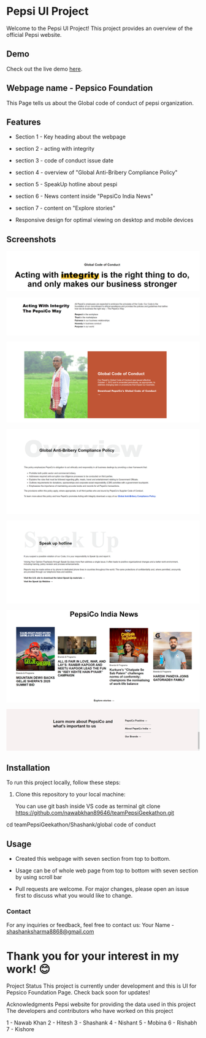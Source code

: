 # Pepsi UI Project

Welcome to the Pepsi UI Project! This project provides an overview of the official Pepsi website.

## Demo

Check out the live demo [here](https://nawabkhan89646.github.io/teamPepsiGeekathon/).

## Webpage name - Pepsico Foundation

This Page tells us about the Global code of conduct of pepsi organization.

## Features

- Section 1 - Key heading about the webpage
- section 2 - acting with integrity
- section 3 - code of conduct issue date
- section 4 - overview of "Global Anti-Bribery Compliance Policy"
- section 5 - SpeakUp hotline about pespi
- section 6 - News content inside "PepsiCo India News"
- section 7 - content on "Explore stories"

- Responsive design for optimal viewing on desktop and mobile devices

## Screenshots

![Section 1 Screenshot](https://github.com/nawabkhan89646/teamPepsiGeekathon/blob/46cf73e79925f93223118db0eeed308e14eec524/Shashank/global%20code%20of%20conduct/screenshot/Screenshot%202024-03-19%20124615.png)

![Section 2 Screenshot](https://github.com/nawabkhan89646/teamPepsiGeekathon/blob/46cf73e79925f93223118db0eeed308e14eec524/Shashank/global%20code%20of%20conduct/screenshot/Screenshot%202024-03-19%20124643.png)

![Section 3 Screenshot](https://github.com/nawabkhan89646/teamPepsiGeekathon/blob/46cf73e79925f93223118db0eeed308e14eec524/Shashank/global%20code%20of%20conduct/screenshot/Screenshot%202024-03-19%20124708.png)

![Section 4 Screenshot](https://github.com/nawabkhan89646/teamPepsiGeekathon/blob/46cf73e79925f93223118db0eeed308e14eec524/Shashank/global%20code%20of%20conduct/screenshot/Screenshot%202024-03-19%20124745.png)

![Section 5 Screenshot](https://github.com/nawabkhan89646/teamPepsiGeekathon/blob/46cf73e79925f93223118db0eeed308e14eec524/Shashank/global%20code%20of%20conduct/screenshot/Screenshot%202024-03-19%20124806.png)

![Section 6 Screenshot](https://github.com/nawabkhan89646/teamPepsiGeekathon/blob/46cf73e79925f93223118db0eeed308e14eec524/Shashank/global%20code%20of%20conduct/screenshot/Screenshot%202024-03-19%20124942.png)

![Section 7 Screenshot](https://github.com/nawabkhan89646/teamPepsiGeekathon/blob/46cf73e79925f93223118db0eeed308e14eec524/Shashank/global%20code%20of%20conduct/screenshot/Screenshot%202024-03-19%20125007.png)




## Installation

To run this project locally, follow these steps:

1. Clone this repository to your local machine:

   You can use git bash inside VS code as terminal
   git clone https://github.com/nawabkhan89646/teamPepsiGeekathon.git

cd teamPepsiGeekathon/Shashank/global code of conduct


## Usage
- Created this webpage with seven section from top to bottom.
- Usage can be of whole web page from top to bottom with seven section by using scroll bar

- Pull requests are welcome. For major changes, please open an issue first to discuss what you would like to change.

### Contact
For any inquiries or feedback, feel free to contact us:
Your Name - shashanksharma8868@gmail.com

# Thank you for your interest in my work! 😊
Project Status
This project is currently under development and this is UI for Pepsico Foundation Page. Check back soon for updates!

Acknowledgments
Pepsi website for providing the data used in this project
The developers and contributors who have worked on this project

1 - Nawab Khan
2 - Hitesh
3 - Shashank
4 - Nishant
5 - Mobina
6 - Rishabh
7 - Kishore
